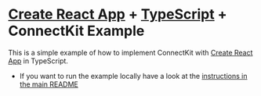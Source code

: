 # [Create React App](https://github.com/facebook/create-react-app) + [TypeScript](https://www.typescriptlang.org/) + ConnectKit Example

This is a simple example of how to implement ConnectKit with [Create React App](https://github.com/facebook/create-react-app) in TypeScript.

- If you want to run the example locally have a look at the [instructions in the main README](https://github.com/family-dev/connectkit/blob/main/README.md#running-examples-locally)
